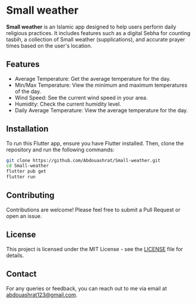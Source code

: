 # Small weather

**Small weather** is an Islamic app designed to help users perform daily religious practices. It includes features such as a digital Sebha for counting tasbih, a collection of Small weather (supplications), and accurate prayer times based on the user's location.

## Features

- Average Temperature: Get the average temperature for the day.
- Min/Max Temperature: View the minimum and maximum temperatures of the day.
- Wind Speed: See the current wind speed in your area.
- Humidity: Check the current humidity level.
- Daily Average Temperature: View the average temperature for the day.

## Installation

To run this Flutter app, ensure you have Flutter installed. Then, clone the repository and run the following commands:

```bash
git clone https://github.com/Abdouashrat/Small-weather.git
cd Small-weather
flutter pub get
flutter run
```

## Contributing

Contributions are welcome! Please feel free to submit a Pull Request or open an issue.

## License

This project is licensed under the MIT License - see the [LICENSE](LICENSE) file for details.

## Contact

For any queries or feedback, you can reach out to me via email at [abdouashrat123@gmail.com](mailto:abdouashrat123@gmail.com).
